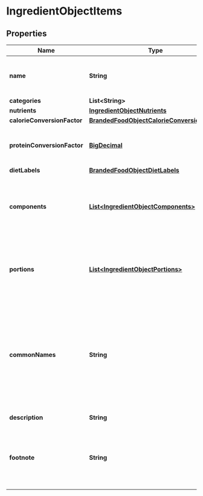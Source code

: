 # IngredientObjectItems

## Properties
Name | Type | Description | Notes
------------ | ------------- | ------------- | -------------
**name** | **String** | Item name as provided by brand owner or as shown on packaging |  [optional]
**categories** | **List&lt;String&gt;** |  |  [optional]
**nutrients** | [**IngredientObjectNutrients**](IngredientObjectNutrients.md) |  |  [optional]
**calorieConversionFactor** | [**BrandedFoodObjectCalorieConversionFactor**](BrandedFoodObjectCalorieConversionFactor.md) |  |  [optional]
**proteinConversionFactor** | [**BigDecimal**](BigDecimal.md) | The multiplication factor used to calculate protein from nitrogen |  [optional]
**dietLabels** | [**BrandedFoodObjectDietLabels**](BrandedFoodObjectDietLabels.md) |  |  [optional]
**components** | [**List&lt;IngredientObjectComponents&gt;**](IngredientObjectComponents.md) | An array of objects containing the constituent parts of a food (e.g. bone is a component of meat) |  [optional]
**portions** | [**List&lt;IngredientObjectPortions&gt;**](IngredientObjectPortions.md) | An array of objects containing information on discrete amounts of a food found in this item |  [optional]
**commonNames** | **String** | Common names associated with this item. These generally clarify what the item is (e.g. when the brand name is \&quot;BRAND&#x27;s Spicy Enchilada\&quot; the common name may be \&quot;Chicken enchilada\&quot;) |  [optional]
**description** | **String** | A description of this item |  [optional]
**footnote** | **String** | Comments on any unusual aspects of this item. Examples might include unusual aspects of the food overall. |  [optional]
